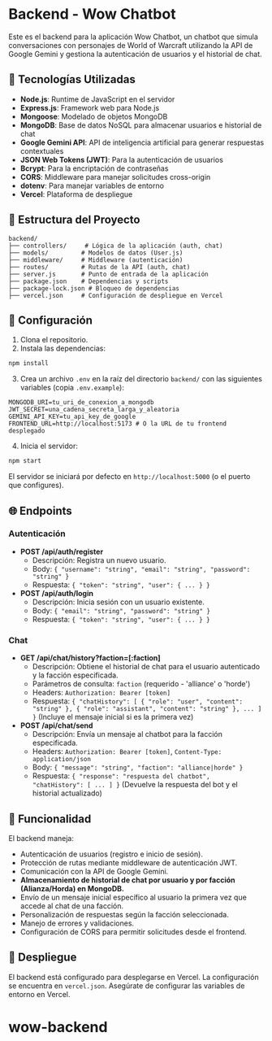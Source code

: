 # Backend - Wow Chatbot

Este es el backend para la aplicación Wow Chatbot, un chatbot que simula conversaciones con personajes de World of Warcraft utilizando la API de Google Gemini y gestiona la autenticación de usuarios y el historial de chat.

## 🚀 Tecnologías Utilizadas

- **Node.js**: Runtime de JavaScript en el servidor
- **Express.js**: Framework web para Node.js
- **Mongoose**: Modelado de objetos MongoDB
- **MongoDB**: Base de datos NoSQL para almacenar usuarios e historial de chat
- **Google Gemini API**: API de inteligencia artificial para generar respuestas contextuales
- **JSON Web Tokens (JWT)**: Para la autenticación de usuarios
- **Bcrypt**: Para la encriptación de contraseñas
- **CORS**: Middleware para manejar solicitudes cross-origin
- **dotenv**: Para manejar variables de entorno
- **Vercel**: Plataforma de despliegue

## 📁 Estructura del Proyecto

```
backend/
├── controllers/     # Lógica de la aplicación (auth, chat)
├── models/         # Modelos de datos (User.js)
├── middleware/     # Middleware (autenticación)
├── routes/         # Rutas de la API (auth, chat)
├── server.js       # Punto de entrada de la aplicación
├── package.json    # Dependencias y scripts
├── package-lock.json # Bloqueo de dependencias
├── vercel.json     # Configuración de despliegue en Vercel
```

## 🔧 Configuración

1. Clona el repositorio.
2. Instala las dependencias:
```bash
npm install
```
3. Crea un archivo `.env` en la raíz del directorio `backend/` con las siguientes variables (copia `.env.example`):
```
MONGODB_URI=tu_uri_de_conexion_a_mongodb
JWT_SECRET=una_cadena_secreta_larga_y_aleatoria
GEMINI_API_KEY=tu_api_key_de_google
FRONTEND_URL=http://localhost:5173 # O la URL de tu frontend desplegado
```
4. Inicia el servidor:
```bash
npm start
```
El servidor se iniciará por defecto en `http://localhost:5000` (o el puerto que configures).

## 🌐 Endpoints

### Autenticación
- **POST /api/auth/register**
  - Descripción: Registra un nuevo usuario.
  - Body: `{ "username": "string", "email": "string", "password": "string" }`
  - Respuesta: `{ "token": "string", "user": { ... } }`
- **POST /api/auth/login**
  - Descripción: Inicia sesión con un usuario existente.
  - Body: `{ "email": "string", "password": "string" }`
  - Respuesta: `{ "token": "string", "user": { ... } }`

### Chat
- **GET /api/chat/history?faction=[:faction]**
  - Descripción: Obtiene el historial de chat para el usuario autenticado y la facción especificada.
  - Parámetros de consulta: `faction` (requerido - 'alliance' o 'horde')
  - Headers: `Authorization: Bearer [token]`
  - Respuesta: `{ "chatHistory": [ { "role": "user", "content": "string" }, { "role": "assistant", "content": "string" }, ... ] }` (Incluye el mensaje inicial si es la primera vez)
- **POST /api/chat/send**
  - Descripción: Envía un mensaje al chatbot para la facción especificada.
  - Headers: `Authorization: Bearer [token]`, `Content-Type: application/json`
  - Body: `{ "message": "string", "faction": "alliance|horde" }`
  - Respuesta: `{ "response": "respuesta del chatbot", "chatHistory": [ ... ] }` (Devuelve la respuesta del bot y el historial actualizado)

## 🤖 Funcionalidad

El backend maneja:
- Autenticación de usuarios (registro e inicio de sesión).
- Protección de rutas mediante middleware de autenticación JWT.
- Comunicación con la API de Google Gemini.
- **Almacenamiento de historial de chat por usuario y por facción (Alianza/Horda) en MongoDB.**
- Envío de un mensaje inicial específico al usuario la primera vez que accede al chat de una facción.
- Personalización de respuestas según la facción seleccionada.
- Manejo de errores y validaciones.
- Configuración de CORS para permitir solicitudes desde el frontend.

## 🚀 Despliegue

El backend está configurado para desplegarse en Vercel. La configuración se encuentra en `vercel.json`. Asegúrate de configurar las variables de entorno en Vercel.

# wow-backend

